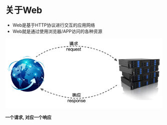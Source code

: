 # 关于Web
* Web是基于HTTP协议进行交互的应用网络
* Web就是通过使用浏览器/APP访问的各种资源


![alt text](image.png)

**一个请求, 对应一个响应**






